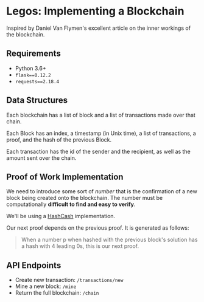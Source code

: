 # Legos: Implementing a Blockchain

Inspired by Daniel Van Flymen's excellent article on the inner workings of the blockchain.

## Requirements
- Python 3.6+
- `flask==0.12.2`
- `requests==2.18.4`

## Data Structures
Each blockchain has a list of block and a list of transactions made over that chain.

Each Block has an index, a timestamp (in Unix time), a list of transactions, a proof, and the hash of the previous Block.

Each transaction has the id of the sender and the recipient, as well as the amount sent over the chain.

## Proof of Work Implementation
We need to introduce some sort of _number_ that is the confirmation of a new block being created onto the blockchain. The number must be computationally **difficult to find and easy to verify**.

We'll be using a [HashCash](https://en.wikipedia.org/wiki/Hashcash?ref=hackernoon.com) implementation.

Our next proof depends on the previous proof. It is generated as follows:
> When a number p when hashed with the previous block's solution has a hash with 4 leading 0s, this is our next proof.

## API Endpoints
- Create new transaction: `/transactions/new`
- Mine a new block: `/mine`
- Return the full blockchain: `/chain`

